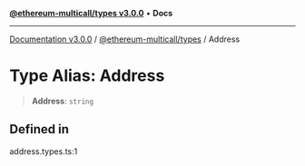 [**@ethereum-multicall/types v3.0.0**](../README.md) • **Docs**

***

[Documentation v3.0.0](../../../packages.md) / [@ethereum-multicall/types](../README.md) / Address

# Type Alias: Address

> **Address**: `string`

## Defined in

address.types.ts:1
